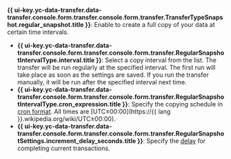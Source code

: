 **{{ ui-key.yc-data-transfer.data-transfer.console.form.transfer.console.form.transfer.TransferTypeSnapshot.regular_snapshot.title }}**: Enable to create a full copy of your data at certain time intervals.
* **{{ ui-key.yc-data-transfer.data-transfer.console.form.transfer.console.form.transfer.RegularSnapshotIntervalType.interval.title }}**: Select a copy interval from the list. The transfer will be run regularly at the specified interval. The first run will take place as soon as the settings are saved. If you run the transfer manually, it will be run after the specified interval next time.
* **{{ ui-key.yc-data-transfer.data-transfer.console.form.transfer.console.form.transfer.RegularSnapshotIntervalType.cron_expression.title }}**: Specify the copying schedule in [cron format](../../../compute/concepts/snapshot-schedule.md#cron). All times are [UTC±00:00](https://{{ lang }}.wikipedia.org/wiki/UTC±00:00).
* **{{ ui-key.yc-data-transfer.data-transfer.console.form.transfer.console.form.transfer.RegularSnapshotSettings.increment_delay_seconds.title }}**: Specify the [delay](../../../data-transfer/concepts/regular-incremental-copy.md#increment-delay) for completing current transactions.